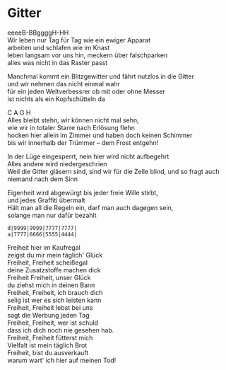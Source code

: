 # Gitter

eeeeB-BBggggH-HH  
Wir leben nur Tag für Tag wie ein ewiger Apparat  
arbeiten und schlafen wie im Knast  
leben langsam vor uns hin, meckern über falschparken  
alles was nicht in das Raster passt

Manchmal kommt ein Blitzgewitter und fährt nutzlos in die Gitter  
und wir nehmen das nicht einmal wahr  
für ein jeden Weltverbessrer ob mit oder ohne Messer  
ist nichts als ein Kopfschütteln da

C	A	G	H  
Alles bleibt stehn, wir können nicht mal sehn,  
wie wir in totaler Starre nach Erlösung flehn  
hocken hier allein im Zimmer und haben doch keinen Schimmer  
bis wir innerhalb der Trümmer – dem Frost entgehn!

In der Lüge eingesperrt, nein hier wird nicht aufbegehrt  
Alles andere wird niedergeschrien  
Weil die Gitter gläsern sind, sind wir für die Zelle blind,
und so fragt auch niemand nach dem Sinn

Eigenheit wird abgewürgt bis jeder freie Wille stirbt,  
und jedes Graffiti übermalt  
Hält man all die Regeln ein, darf man auch dagegen sein,  
solange man nur dafür bezahlt

```
d|9999|9999|7777|7777|
a|7777|6666|5555|4444|
```
Freiheit hier im Kaufregal  
zeigst du mir mein täglich' Glück  
Freiheit, Freiheit scheißegal  
deine Zusatzstoffe machen dick  
Freiheit Freiheit, unser Glück  
du ziehst mich in deinen Bann  
Freiheit, Freiheit, ich brauch dich  
selig ist wer es sich leisten kann  
Freiheit, Freiheit lebst bei uns  
sagt die Werbung jeden Tag  
Freiheit, Freiheit, wer ist schuld  
dass ich dich noch nie gesehen hab.  
Freiheit, Freiheit fütterst mich  
Vielfalt ist mein täglich Brot  
Freiheit, bist du ausverkauft  
warum wart' ich hier auf meinen Tod!
